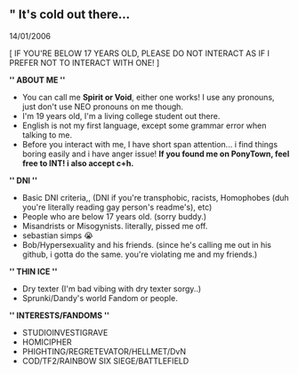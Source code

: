 ## " It's cold out there...
14/01/2006

[ IF YOU'RE BELOW 17 YEARS OLD, PLEASE DO NOT INTERACT AS IF I PREFER NOT TO INTERACT WITH ONE! ]

**'' ABOUT ME ''**
- You can call me **Spirit or Void**, either one works! I use any pronouns, just don't use NEO pronouns on me though.
- I'm 19 years old, I'm a living college student out there. 
- English is not my first language, except some grammar error when talking to me.
- Before you interact with me, I have short span attention... i find things boring easily and i have anger issue!
**If you found me on PonyTown, feel free to INT! i also accept c+h.**

**'' DNI ''**
- Basic DNI criteria,, (DNI if you're transphobic, racists, Homophobes (duh you're literally reading gay person's readme's), etc)
- People who are below 17 years old. (sorry buddy.)
- Misandrists or Misogynists. literally, pissed me off.
- sebastian simps :sob:
- Bob/Hypersexuality and his friends. (since he's calling me out in his github, i gotta do the same. you're violating me and my friends.) 
  
**'' THIN ICE ''**
- Dry texter (I'm bad vibing with dry texter sorgy..)
- Sprunki/Dandy's world Fandom or people.

**'' INTERESTS/FANDOMS ''**
- STUDIOINVESTIGRAVE 
- HOMICIPHER
- PHIGHTING/REGRETEVATOR/HELLMET/DvN
- COD/TF2/RAINBOW SIX SIEGE/BATTLEFIELD
